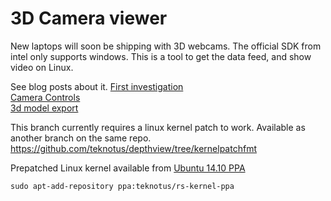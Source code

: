 # 3D Camera viewer

New laptops will soon be shipping with 3D webcams. The official SDK from intel only supports windows.
This is a tool to get the data feed, and show video on Linux. 

See blog posts about it. 
[First investigation](http://solsticlipse.com/2015/01/09/intel-real-sense-camera-on-linux.html)  
[Camera Controls](http://solsticlipse.com/2015/02/10/intel-real-sense-on-linux-part-2-3d-camera-controls.html)  
[3d model export](http://solsticlipse.com/2015/03/31/intel-real-sense-3d-on-linux-macos.html)  

This branch currently requires a linux kernel patch to work.
Available as another branch on the same repo.
https://github.com/teknotus/depthview/tree/kernelpatchfmt

Prepatched Linux kernel available from [Ubuntu 14.10 PPA](https://launchpad.net/~teknotus/+archive/ubuntu/rs-kernel-ppa)

    sudo apt-add-repository ppa:teknotus/rs-kernel-ppa
